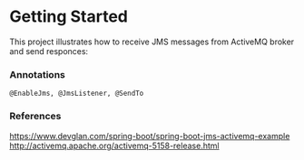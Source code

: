 # Getting Started

This project illustrates how to receive JMS messages from ActiveMQ broker and send responces:

### Annotations
`@EnableJms, @JmsListener, @SendTo`

### References

https://www.devglan.com/spring-boot/spring-boot-jms-activemq-example
http://activemq.apache.org/activemq-5158-release.html
